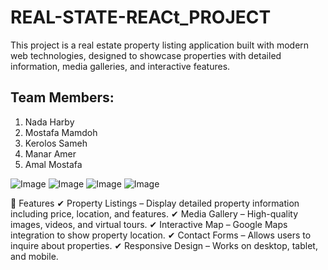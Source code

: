 # REAL-STATE-REACt_PROJECT
This project is a real estate property listing application built with modern web technologies, designed to showcase properties with detailed information, media galleries, and interactive features.

## Team Members:
1. Nada Harby
2. Mostafa Mamdoh
3. Kerolos Sameh
4. Manar Amer
5. Amal Mostafa

![Image](https://github.com/user-attachments/assets/3e74d2b3-e64f-4b0e-ab84-b27ef8f0754d)
![Image](https://github.com/user-attachments/assets/58922f7f-123a-48c5-928e-e3f068fc8881)
![Image](https://github.com/user-attachments/assets/62b13521-4dc3-43be-8fac-5561940560d9)
![Image](https://github.com/user-attachments/assets/deae83de-6d3b-4310-9143-e76a1ca58a47)

📌 Features
✔ Property Listings – Display detailed property information including price, location, and features.
✔ Media Gallery – High-quality images, videos, and virtual tours.
✔ Interactive Map – Google Maps integration to show property location.
✔ Contact Forms – Allows users to inquire about properties.
✔ Responsive Design – Works on desktop, tablet, and mobile.